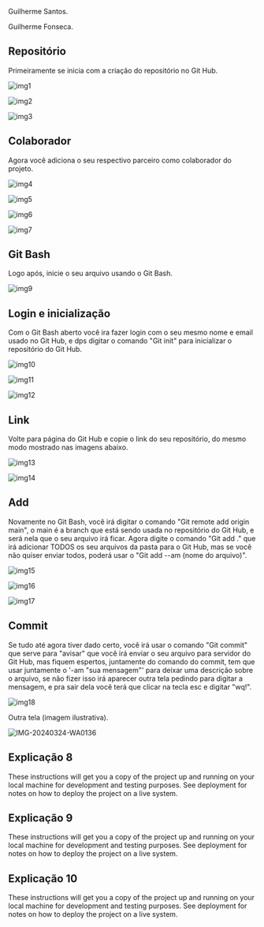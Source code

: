 
Guilherme Santos.

Guilherme Fonseca.


## Repositório 

Primeiramente se inicia com a criação do repositório no Git Hub.

![img1](https://github.com/guifons/Aline-Atividade/assets/163131651/29aa7083-d6e1-4800-a9fa-02066277150c)

![img2](https://github.com/guifons/Aline-Atividade/assets/163131651/83e03e50-03b0-46f3-bc31-b8de8bd3ae15)

![img3](https://github.com/guifons/Aline-Atividade/assets/163131651/2baf0e84-0134-4c19-9fec-743fc22b27d9)

## Colaborador 

Agora você adiciona o seu respectivo parceiro como colaborador do projeto.

![img4](https://github.com/guifons/Aline-Atividade/assets/163131651/11d5b600-efd4-4d07-9287-557fe4149d80)

![img5](https://github.com/guifons/Aline-Atividade/assets/163131651/01048257-0b91-43ec-8aca-3e7f1cad5cd6)

![img6](https://github.com/guifons/Aline-Atividade/assets/163131651/0b838622-0565-4d04-b8db-4238b8195c05)

![img7](https://github.com/guifons/Aline-Atividade/assets/163131651/aaae6594-3e07-4e1c-a4b3-2c27642df909)

## Git Bash

Logo após, inicie o seu arquivo usando o Git Bash.

![img9](https://github.com/guifons/Aline-Atividade/assets/163131651/53545c58-0eae-4010-be98-50a31b0b187a)

## Login e inicialização 

Com o Git Bash aberto você ira fazer login com o seu mesmo nome e email usado no Git Hub, e dps digitar o comando "Git init" para inicializar o repositório do Git Hub.

![img10](https://github.com/guifons/Aline-Atividade/assets/163131651/f126424d-b3c4-4e1d-b466-78d839639908)

![img11](https://github.com/guifons/Aline-Atividade/assets/163131651/f9aa44db-570d-4e81-b688-f55c96258381)

![img12](https://github.com/guifons/Aline-Atividade/assets/163131651/08a222c9-1286-4f29-a446-91358febea88)

## Link

Volte para página do Git Hub e copie o link do seu repositório, do mesmo modo mostrado nas imagens abaixo.

![img13](https://github.com/guifons/Aline-Atividade/assets/163131651/c2224a95-0358-4422-adcc-11b30c473a48)

![img14](https://github.com/guifons/Aline-Atividade/assets/163131651/f9eeba5f-8ebd-4556-89ed-3d65824bacd0)

## Add

Novamente no Git Bash, você irá digitar o comando "Git remote add origin main", o main é a branch que está sendo usada no repositório do Git Hub, e será nela que o seu arquivo irá ficar. Agora digite o comando "Git add ." que irá adicionar TODOS os seu arquivos da pasta para o Git Hub, mas se você não quiser enviar todos, poderá usar o "Git add --am (nome do arquivo)".

![img15](https://github.com/guifons/Aline-Atividade/assets/163131651/dfc149c3-2784-4103-9756-cf9f3a60f396)

![img16](https://github.com/guifons/Aline-Atividade/assets/163131651/95b07a37-875b-43ff-bd5a-048ff054ad60)

![img17](https://github.com/guifons/Aline-Atividade/assets/163131651/4fa5cd5e-e764-4e70-bf18-29e3cb9ec65a)

## Commit

Se tudo até agora tiver dado certo, você irá usar o comando "Git commit" que serve para "avisar" que você irá enviar o seu arquivo para servidor do Git Hub, mas fiquem espertos, juntamente do comando do commit, tem que usar juntamente o '-am "sua mensagem"' para deixar uma descrição sobre o arquivo, se não fizer isso irá aparecer outra tela pedindo para digitar a mensagem, e pra sair dela você terá que clicar na tecla esc e digitar "wq!".

![img18](https://github.com/guifons/Aline-Atividade/assets/163131651/d5d77043-2aba-446d-9c76-dd151166b0e2)

Outra tela (imagem ilustrativa).

![IMG-20240324-WA0136](https://github.com/guifons/Aline-Atividade/assets/163131651/e8890806-5e0e-43a3-be55-07e2dbedfef0)

## Explicação 8

These instructions will get you a copy of the project up and running on your local machine for development and testing purposes. See deployment for notes on how to deploy the project on a live system.

## Explicação 9

These instructions will get you a copy of the project up and running on your local machine for development and testing purposes. See deployment for notes on how to deploy the project on a live system.

## Explicação 10

These instructions will get you a copy of the project up and running on your local machine for development and testing purposes. See deployment for notes on how to deploy the project on a live system.

